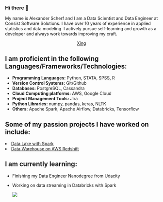 ### Hi there 👋

My name is Alexander Scherf and I am a Data Scientist and Data Engineer at Consist Software Solutions. I have over 10 years of experience in applied statistics and data modeling. I actively pursue self-learning and growth as a developer and always work towards improving my craft.

<p align="center">
  <a href="https://www.xing.com/profile/Alexander_Scherf16/cv" target="_blank">Xing</a>
</p>

## I am proficient in the following Languages/Frameworks/Technologies:

- <strong>Programming Languages:</strong> Python, STATA, SPSS, R
- <strong>Version Control Systems:</strong> Git/Github
- <strong>Databases:</strong> PostgreSQL, Cassandra
- <strong>Cloud Computing platforms:</strong> AWS, Google Cloud
- <strong>Project Management Tools:</strong> Jira
- <strong>Python Libraries:</strong> numpy, pandas, keras, NLTK
- <strong>Others:</strong> Apache Spark, Apache Airflow, Databricks, Tensorflow


## Some of my passion projects I have worked on include:
<li><a href="https://github.com/ascherf-ml/Data-Lake-with-Spark" target="_blank">Data Lake with Spark</a></li>
<li><a href="https://github.com/ascherf-ml/Data-Warehouse-on-AWS-Redshift" target="_blank">Data Warehouse on AWS Redshift</a></li>

## I am currently learning:
- Finishing my Data Engineer Nanodegree from Udacity
- Working on data streaming in Databricks with Spark


  <img align="center" src="https://github-readme-stats.vercel.app/api/?username=ascherf-ml&repo=github-readme-stats&hide=stars,contribs&count_private=true&show_icons=true&theme=merko" />
 <!--
**ascherf-ml/ascherf-ml** is a ✨ _special_ ✨ repository because its `README.md` (this file) appears on your GitHub profile.

Here are some ideas to get you started:

- 🔭 I’m currently working on ...
- 🌱 I’m currently learning ...
- 👯 I’m looking to collaborate on ...
- 🤔 I’m looking for help with ...
- 💬 Ask me about ...
- 📫 How to reach me: ...
- 😄 Pronouns: ...
- ⚡ Fun fact: ...
-->
